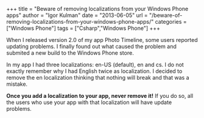 +++
title = "Beware of removing localizations from your Windows Phone apps"
author = "Igor Kulman"
date = "2013-06-05"
url = "/beware-of-removing-localizations-from-your-windows-phone-apps/"
categories = ["Windows Phone"]
tags = ["Csharp","Windows Phone"]
+++

When I released version 2.0 of my app Photo Timeline, some users reported updating problems. I finally found out what caused the problem and submited a new build to the Windows Phone store.

In my app I had three localizations: en-US (default), en and cs. I do not exactly remember why I had English twice as localization. I decided to remove the en localization thinking that nothing will break and that was a mistake. 

**Once you add a localization to your app, never remove it!** If you do so, all the users who use your app with that localization will have update problems.